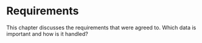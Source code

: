 # Requirements

This chapter discusses the requirements that were agreed to. Which data is important and how is it handled? 
